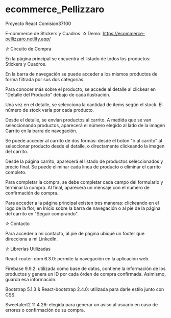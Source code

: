# ecommerce_Pellizzaro
Proyecto React Comision37100

E-commerce de Stickers y Cuadros.
✰ Demo: https://ecommerce-pellizzaro.netlify.app/

✰ Circuito de Compra

En la página principal se encuentra el listado de todos los productos: Stickers y Cuadros. 

En la barra de navegación se puede acceder a los mismos productos de forma filtrada por sus dos categorías.

Para conocer más sobre el producto, se accede al detalle al clickear en "Detalle del Producto" debajo de cada ilustración.

Una vez en el detalle, se selecciona la cantidad de items según el stock. El número de stock varía por cada producto.

Desde el detalle, se envían productos al carrito. A medida que se van seleccionando productos, aparecerá el número elegido al lado de la imagen Carrito en la barra de navegación.

Se puede acceder al carrito de dos formas: desde el boton "ir al carrito" al seleccionar producto desde el detalle, o directamente clickeando la imagen del carrito.

Desde la página carrito, aparecerá el listado de productos seleccionados y precio final. Se puede eliminar cada línea de producto o eliminar el carrito completo.

Para completar la compra, se debe completar cada campo del formulario y terminar la compra. Al final, aparecerá un mensaje con el número de confirmación de compra.

Para acceder a la página principal existen tres maneras: clickeando en el logo de la flor, en Inicio sobre la barra de navegación o al pie de la página del carrito en "Seguir comprando".

✰ Contacto

Para acceder a mi contacto, al pie de página ubiqué un footer que direcciona a mi LinkedIn.

✰ Librerías Utilizadas

React-router-dom 6.3.0: permite la navegación en la aplicación web.

Firebase 9.9.2: utilizada como base de datos, contiene la información de los productos y genera un ID por cada órden de compra confirmada. Asimismo, guarda esa información.

Bootstrap 5.1.3 & React-bootstrap 2.4.0: utilizada para darle estilo junto con CSS.

Sweetalert2 11.4.26: elegida para generar un aviso al usuario en caso de errores o confirmación de su compra.


